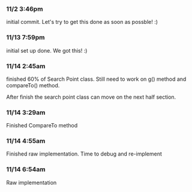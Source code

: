 ### 11/2 3:46pm
initial commit. Let's try to get this done as soon as possble! :)

### 11/13 7:59pm
initial set up done. We got this! :)

### 11/14 2:45am
finished 60% of Search Point class. Still need to work on g() method and compareTo() method.

After finish the search point class can move on the next half section.

### 11/14 3:29am
Finished CompareTo method

### 11/14 4:55am
Finished raw implementation. Time to debug and re-implement

### 11/14 6:54am
Raw implementation
